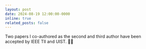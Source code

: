 ```yaml
---
layout: post
date: 2024-08-19 12:00:00-0000
inline: true
related_posts: false
---
```


Two papers I co-authored as the second and third author have been accepted by IEEE TII and UIST. 📑📑